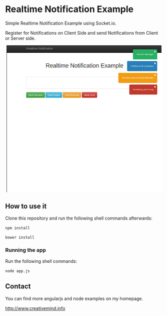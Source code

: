 # Realtime Notification Example

Simple Realtime Notification Example using Socket.io.

Register for Notifications on Client Side and send Notifications from Client or Server side.

![alt text](screen.jpg "Preview Screen")

## How to use it

Clone this repository and run the following shell commands afterwards:

```shell
npm install
```

```shell
bower install
```

### Running the app

Run the following shell commands:

```shell
node app.js
```

## Contact

You can find more angularjs and node examples on my homepage.

http://www.creativemind.info

